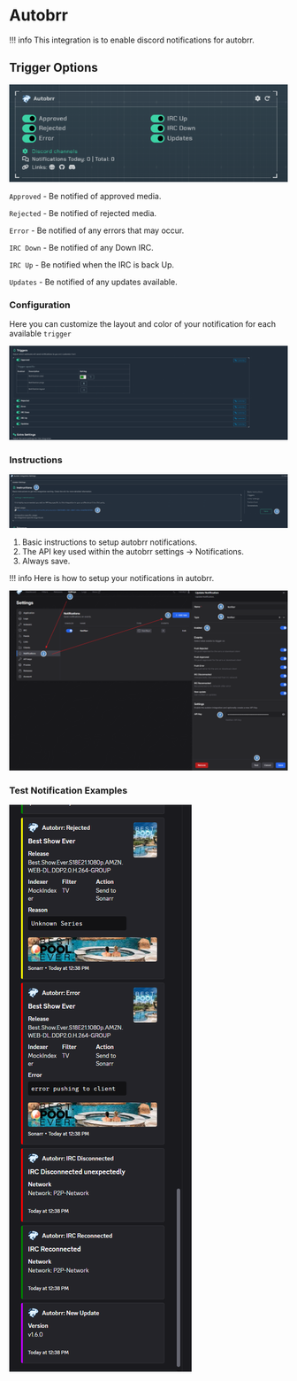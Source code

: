 # Autobrr

!!! info
    This integration is to enable discord notifications for autobrr.

## Trigger Options

![triggers.ping](../../assets/screenshots/integrations/autobrr/triggers.png)

`Approved` - Be notified of approved media.

`Rejected` - Be notified of rejected media.

`Error` - Be notified of any errors that may occur.

`IRC Down` - Be notified of any Down IRC.

`IRC Up` - Be notified when the IRC is back Up.

`Updates` - Be notified of any updates available.

### Configuration

Here you can customize the layout and color of your notification for each available `trigger`

![configuration.png](../../assets/screenshots/integrations/autobrr/configuration.png)

### Instructions

![instructions.png](../../assets/screenshots/integrations/autobrr/instructions.png)

1. Basic instructions to setup autobrr notifications.
2. The API key used within the autobrr settings → Notifications.
3. Always save.

!!! info
    Here is how to setup your notifications in autobrr.

![autobrr-instructions.png](../../assets/screenshots/integrations/autobrr/autobrr-instructions.png)

### Test Notification Examples

![examples.png](../../assets/screenshots/integrations/autobrr/examples.png)
